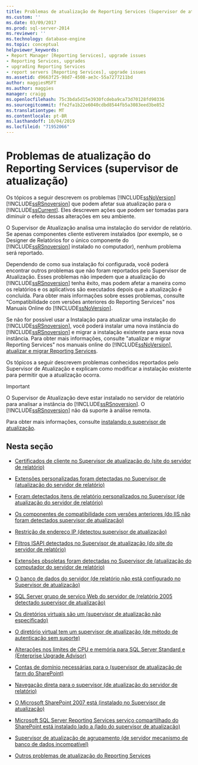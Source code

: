 ```yaml
---
title: Problemas de atualização de Reporting Services (Supervisor de atualização) | Microsoft Docs
ms.custom: ''
ms.date: 03/09/2017
ms.prod: sql-server-2014
ms.reviewer: ''
ms.technology: database-engine
ms.topic: conceptual
helpviewer_keywords:
- Report Manager [Reporting Services], upgrade issues
- Reporting Services, upgrades
- upgrading Reporting Services
- report servers [Reporting Services], upgrade issues
ms.assetid: d9663f25-98d7-4508-ae3c-55a7277211bd
author: maggiesMSFT
ms.author: maggies
manager: craigg
ms.openlocfilehash: 75c3bda5d15e3930fcdeba9ca73d70128fd90336
ms.sourcegitcommit: ffe2fa1b22e6040cdbd8544fb5a3083eed3be852
ms.translationtype: MT
ms.contentlocale: pt-BR
ms.lasthandoff: 10/04/2019
ms.locfileid: "71952066"
---
```

# <a name="reporting-services-upgrade-issues-upgrade-advisor"></a>Problemas de atualização do Reporting Services (supervisor de atualização)
  Os tópicos a seguir descrevem os problemas [!INCLUDE[ssNoVersion](../../includes/ssnoversion-md.md)] [!INCLUDE[ssRSnoversion](../../includes/ssrsnoversion-md.md)] que podem afetar sua atualização para o [!INCLUDE[ssCurrent](../../includes/sscurrent-md.md)]. Eles descrevem ações que podem ser tomadas para diminuir o efeito dessas alterações em seu ambiente.  
  
 O Supervisor de Atualização analisa uma instalação do servidor de relatório. Se apenas componentes cliente estiverem instalados (por exemplo, se o Designer de Relatórios for o único componente do [!INCLUDE[ssRSnoversion](../../includes/ssrsnoversion-md.md)] instalado no computador), nenhum problema será reportado.  
  
 Dependendo de como sua instalação foi configurada, você poderá encontrar outros problemas que não foram reportados pelo Supervisor de Atualização. Esses problemas não impedem que a atualização do [!INCLUDE[ssRSnoversion](../../includes/ssrsnoversion-md.md)] tenha êxito, mas podem afetar a maneira como os relatórios e os aplicativos são executados depois que a atualização é concluída. Para obter mais informações sobre esses problemas, consulte "Compatibilidade com versões anteriores do Reporting Services" nos Manuais Online do [!INCLUDE[ssNoVersion](../../includes/ssnoversion-md.md)].  
  
 Se não for possível usar a Instalação para atualizar uma instalação do [!INCLUDE[ssRSnoversion](../../includes/ssrsnoversion-md.md)], você poderá instalar uma nova instância do [!INCLUDE[ssRSnoversion](../../includes/ssrsnoversion-md.md)] e migrar a instalação existente para essa nova instância. Para obter mais informações, consulte "atualizar e migrar Reporting Services" nos manuais online do [!INCLUDE[ssNoVersion](../../includes/ssnoversion-md.md)], [atualizar e migrar Reporting Services](../../reporting-services/install-windows/upgrade-and-migrate-reporting-services.md).  
  
 Os tópicos a seguir descrevem problemas conhecidos reportados pelo Supervisor de Atualização e explicam como modificar a instalação existente para permitir que a atualização ocorra.  
  
> [!IMPORTANT]  
>  O Supervisor de Atualização deve estar instalado no servidor de relatório para analisar a instância do [!INCLUDE[ssRSnoversion](../../includes/ssrsnoversion-md.md)]. O [!INCLUDE[ssRSnoversion](../../includes/ssrsnoversion-md.md)] não dá suporte à análise remota.  
>   
>  Para obter mais informações, consulte [instalando o supervisor de atualização](../../../2014/sql-server/install/installing-upgrade-advisor.md).  
  
## <a name="in-this-section"></a>Nesta seção  
  
-   [Certificados de cliente no Supervisor de atualização do &#40;site do servidor de relatório&#41;](../../../2014/sql-server/install/client-certificates-on-the-report-server-web-site-upgrade-advisor.md)  
  
-   [Extensões personalizadas foram detectadas no Supervisor de &#40;atualização do servidor de relatório&#41;](../../../2014/sql-server/install/custom-extensions-were-detected-on-the-report-server-upgrade-advisor.md)  
  
-   [Foram detectados itens de relatório personalizados no Supervisor &#40;de atualização do servidor de relatório&#41;](../../../2014/sql-server/install/custom-report-items-were-detected-on-the-report-server-upgrade-advisor.md)  
  
-   [Os componentes de compatibilidade com versões anteriores &#40;do IIS não foram detectados supervisor de atualização&#41;](../../../2014/sql-server/install/iis-backward-compatibility-components-were-not-detected-upgrade-advisor.md)  
  
-   [Restrição de endereço IP &#40;detectou supervisor de atualização&#41;](../../../2014/sql-server/install/ip-address-restriction-detected-upgrade-advisor.md)  
  
-   [Filtros ISAPI detectados no Supervisor de atualização &#40;do site do servidor de relatório&#41;](../../../2014/sql-server/install/isapi-filters-detected-on-the-report-server-site-upgrade-advisor.md)  
  
-   [Extensões obsoletas foram detectadas no Supervisor de &#40;atualização do computador do servidor de relatório&#41;](../../../2014/sql-server/install/obsolete-extensions-were-detected-on-the-report-server-computer-upgrade-advisor.md)  
  
-   [O banco de dados do servidor &#40;de relatório não está configurado no Supervisor de atualização&#41;](../../../2014/sql-server/install/report-server-database-is-not-configured-upgrade-advisor.md)  
  
-   [SQL Server grupo de serviço Web do servidor de &#40;relatório 2005 detectado supervisor de atualização&#41;](../../../2014/sql-server/install/sql-server-2005-report-server-web-service-group-detected-upgrade-advisor.md)  
  
-   [Os diretórios virtuais são um &#40;supervisor de atualização não especificado&#41;](../../../2014/sql-server/install/virtual-directories-are-unspecified-upgrade-advisor.md)  
  
-   [O diretório virtual tem um supervisor de atualização &#40;de método de autenticação sem suporte&#41;](../../../2014/sql-server/install/virtual-directory-has-unsupported-authentication-method-upgrade-advisor.md)  
  
-   [Alterações nos limites de CPU e memória para SQL Server Standard e &#40;Enterprise Upgrade Advisor&#41;](../../../2014/sql-server/install/cpu-memory-limits-changes-sql-server-standard-enterprise-upgrade-advisor.md)  
  
-   [Contas de domínio necessárias para o &#40;supervisor de atualização de farm do SharePoint&#41;](../../../2014/sql-server/install/domain-accounts-required-for-sharepoint-farm-upgrade-advisor.md)  
  
-   [Navegação direta para o supervisor &#40;de atualização do servidor de relatório&#41;](../../../2014/sql-server/install/direct-browsing-to-report-server-upgrade-advisor.md)  
  
-   [O Microsoft SharePoint 2007 está &#40;instalado no Supervisor de atualização&#41;](../../../2014/sql-server/install/microsoft-sharepoint-2007-is-installed-upgrade-advisor.md)  
  
-   [Microsoft SQL Server Reporting Services serviço compartilhado do SharePoint está instalado lado a &#40;lado do supervisor de atualização&#41;](../../../2014/sql-server/install/sql-server-reporting-services-sharepoint-shared-service-side-by-side-upgrade-advisor.md)  
  
-   [Supervisor de atualização de agrupamento &#40;de servidor mecanismo de banco de dados incompatível&#41;](../../../2014/sql-server/install/incompatible-database-engine-server-collation-upgrade-advisor.md)  
  
-   [Outros problemas de atualização do Reporting Services](../../../2014/sql-server/install/other-reporting-services-upgrade-issues.md)  
  
  
